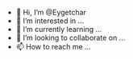 - 👋 Hi, I’m @Eygetchar
- 👀 I’m interested in ...
- 🌱 I’m currently learning ...
- 💞️ I’m looking to collaborate on ...
- 📫 How to reach me ...

<!---
Eygetchar/Eygetchar is a ✨ special ✨ repository because its `README.md` (this file) appears on your GitHub profile.
You can click the Preview link to take a look at your changes.
--->
